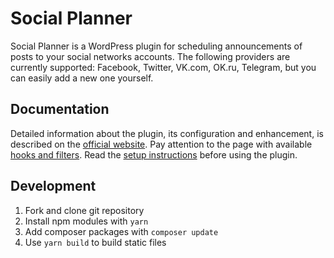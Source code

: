 # Social Planner

Social Planner is a WordPress plugin for scheduling announcements of posts to your social networks accounts. The following providers are currently supported: Facebook, Twitter, VK.com, OK.ru, Telegram, but you can easily add a new one yourself.

## Documentation

Detailed information about the plugin, its configuration and enhancement, is described on the [official website](https://wpset.org/social-planner/).
Pay attention to the page with available [hooks and filters](https://wpset.org/social-planner/hooks/). Read the [setup instructions](https://wpset.org/social-planner/setup/) before using the plugin.

## Development

1. Fork and clone git repository
2. Install npm modules with `yarn`
3. Add composer packages with `composer update`
4. Use `yarn build` to build static files